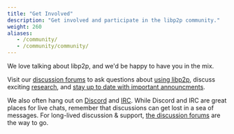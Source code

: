 ```yaml
---
title: "Get Involved"
description: "Get involved and participate in the libp2p community."
weight: 260
aliases:
   - /community/
   - /community/community/
---
```


We love talking about libp2p, and we'd be happy to have you in the mix.

Visit our [discussion forums](https://discuss.libp2p.io) to ask questions about [using libp2p](https://discuss.libp2p.io/c/users), discuss exciting [research](https://discuss.libp2p.io/c/research), and [stay up to date with important announcments](https://discuss.libp2p.io/c/news).

We also often hang out on [Discord](https://discord.com/invite/ipfs) and [IRC](irc://irc.freenode.org/%23libp2p). While Discord and IRC are great places for live chats, remember that discussions can get lost in a sea of messages. For long-lived discussion & support, [the discussion forums](https://discuss.libp2p.io) are the way to go.
